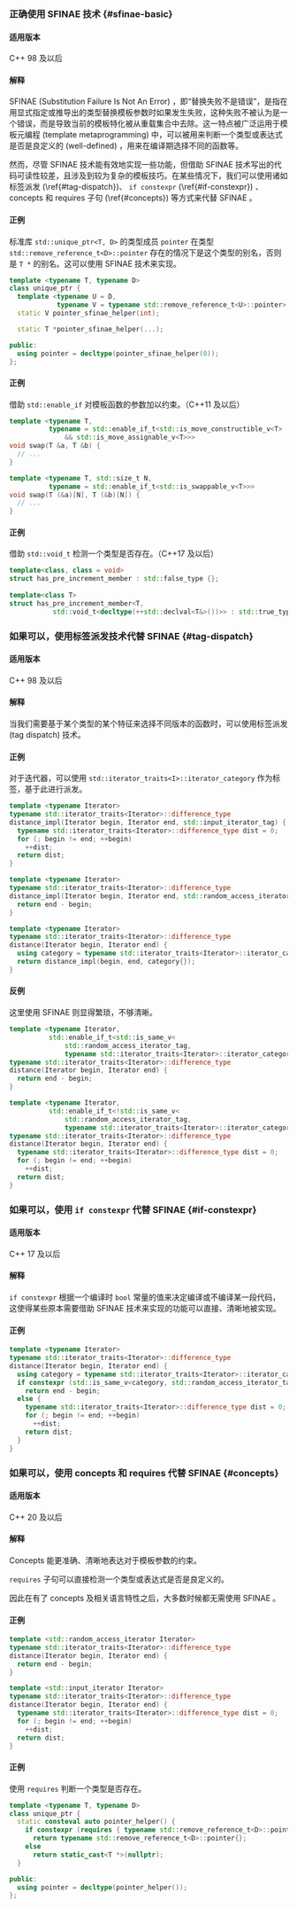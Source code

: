 <!-- 以下内容建议归入“模板”一章 -->

### 正确使用 SFINAE 技术 {#sfinae-basic}

#### 适用版本

C++ 98 及以后

#### 解释

SFINAE (Substitution Failure Is Not An Error) ，即“替换失败不是错误”，是指在用显式指定或推导出的类型替换模板参数时如果发生失败，这种失败不被认为是一个错误，而是导致当前的模板特化被从重载集合中去除。这一特点被广泛运用于模板元编程 (template metaprogramming) 中，可以被用来判断一个类型或表达式是否是良定义的 (well-defined) ，用来在编译期选择不同的函数等。

然而，尽管 SFINAE 技术能有效地实现一些功能，但借助 SFINAE 技术写出的代码可读性较差，且涉及到较为复杂的模板技巧。在某些情况下，我们可以使用诸如标签派发 (\ref{#tag-dispatch})、 `if constexpr` (\ref{#if-constexpr}) 、 concepts 和 requires 子句 (\ref{#concepts}) 等方式来代替 SFINAE 。

#### 正例

标准库 `std::unique_ptr<T, D>` 的类型成员 `pointer` 在类型 `std::remove_reference_t<D>::pointer` 存在的情况下是这个类型的别名，否则是 `T *` 的别名。这可以使用 SFINAE 技术来实现。

```cpp
template <typename T, typename D>
class unique_ptr {
  template <typename U = D,
            typename V = typename std::remove_reference_t<U>::pointer>
  static V pointer_sfinae_helper(int);

  static T *pointer_sfinae_helper(...);

public:
  using pointer = decltype(pointer_sfinae_helper(0));
};
```

#### 正例

借助 `std::enable_if` 对模板函数的参数加以约束。（C++11 及以后）

```cpp
template <typename T,
          typename = std::enable_if_t<std::is_move_constructible_v<T>
              && std::is_move_assignable_v<T>>>
void swap(T &a, T &b) {
  // ...
}

template <typename T, std::size_t N,
          typename = std::enable_if_t<std::is_swappable_v<T>>>
void swap(T (&a)[N], T (&b)[N]) {
  // ...
}
```

#### 正例

借助 `std::void_t` 检测一个类型是否存在。（C++17 及以后）

```cpp
template<class, class = void>
struct has_pre_increment_member : std::false_type {};
 
template<class T>
struct has_pre_increment_member<T,
           std::void_t<decltype(++std::declval<T&>())>> : std::true_type {};
```

### 如果可以，使用标签派发技术代替 SFINAE {#tag-dispatch}

#### 适用版本

C++ 98 及以后

#### 解释

当我们需要基于某个类型的某个特征来选择不同版本的函数时，可以使用标签派发 (tag dispatch) 技术。

#### 正例

对于迭代器，可以使用 `std::iterator_traits<I>::iterator_category` 作为标签，基于此进行派发。

```cpp
template <typename Iterator>
typename std::iterator_traits<Iterator>::difference_type
distance_impl(Iterator begin, Iterator end, std::input_iterator_tag) {
  typename std::iterator_traits<Iterator>::difference_type dist = 0;
  for (; begin != end; ++begin)
    ++dist;
  return dist;
}

template <typename Iterator>
typename std::iterator_traits<Iterator>::difference_type
distance_impl(Iterator begin, Iterator end, std::random_access_iterator_tag) {
  return end - begin;
}

template <typename Iterator>
typename std::iterator_traits<Iterator>::difference_type
distance(Iterator begin, Iterator end) {
  using category = typename std::iterator_traits<Iterator>::iterator_category;
  return distance_impl(begin, end, category{});
}
```

#### 反例

这里使用 SFINAE 则显得繁琐，不够清晰。

```cpp
template <typename Iterator,
          std::enable_if_t<std::is_same_v<
              std::random_access_iterator_tag,
              typename std::iterator_traits<Iterator>::iterator_category>, bool> = true>
typename std::iterator_traits<Iterator>::difference_type
distance(Iterator begin, Iterator end) {
  return end - begin;
}

template <typename Iterator,
          std::enable_if_t<!std::is_same_v<
              std::random_access_iterator_tag,
              typename std::iterator_traits<Iterator>::iterator_category>, bool> = true>
typename std::iterator_traits<Iterator>::difference_type
distance(Iterator begin, Iterator end) {
  typename std::iterator_traits<Iterator>::difference_type dist = 0;
  for (; begin != end; ++begin)
    ++dist;
  return dist;
}
```

### 如果可以，使用 `if constexpr` 代替 SFINAE {#if-constexpr}

#### 适用版本

C++ 17 及以后

#### 解释

`if constexpr` 根据一个编译时 `bool` 常量的值来决定编译或不编译某一段代码，这使得某些原本需要借助 SFINAE 技术来实现的功能可以直接、清晰地被实现。

#### 正例

```cpp
template <typename Iterator>
typename std::iterator_traits<Iterator>::difference_type
distance(Iterator begin, Iterator end) {
  using category = typename std::iterator_traits<Iterator>::iterator_category;
  if constexpr (std::is_same_v<category, std::random_access_iterator_tag>)
    return end - begin;
  else {
    typename std::iterator_traits<Iterator>::difference_type dist = 0;
    for (; begin != end; ++begin)
      ++dist;
    return dist;
  }
}
```

### 如果可以，使用 concepts 和 requires 代替 SFINAE {#concepts}

#### 适用版本

C++ 20 及以后

#### 解释

Concepts 能更准确、清晰地表达对于模板参数的约束。

`requires` 子句可以直接检测一个类型或表达式是否是良定义的。

因此在有了 concepts 及相关语言特性之后，大多数时候都无需使用 SFINAE 。

#### 正例

```cpp
template <std::random_access_iterator Iterator>
typename std::iterator_traits<Iterator>::difference_type
distance(Iterator begin, Iterator end) {
  return end - begin;
}

template <std::input_iterator Iterator>
typename std::iterator_traits<Iterator>::difference_type
distance(Iterator begin, Iterator end) {
  typename std::iterator_traits<Iterator>::difference_type dist = 0;
  for (; begin != end; ++begin)
    ++dist;
  return dist;
}
```

#### 正例

使用 `requires` 判断一个类型是否存在。

```cpp
template <typename T, typename D>
class unique_ptr {
  static consteval auto pointer_helper() {
    if constexpr (requires { typename std::remove_reference_t<D>::pointer; })
      return typename std::remove_reference_t<D>::pointer{};
    else
      return static_cast<T *>(nullptr);
  }

public:
  using pointer = decltype(pointer_helper());
};
```

<!-- TODO: 编写 SFINAE-friendly 的代码？有必要吗？ -->
